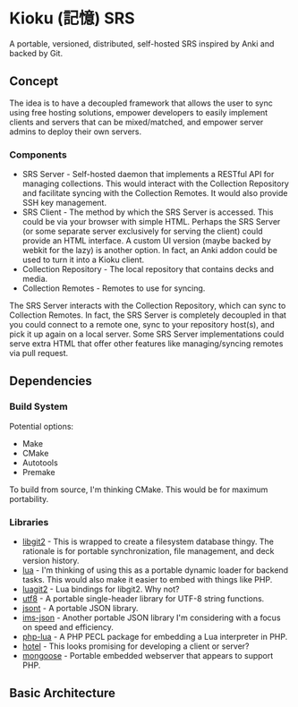# Kioku (記憶) SRS

A portable, versioned, distributed, self-hosted SRS inspired by Anki and backed by Git.

## Concept

The idea is to have a decoupled framework that allows the user to sync using free hosting solutions, empower developers to easily implement clients and servers that can be mixed/matched, and empower server admins to deploy their own servers.

### Components

- SRS Server - Self-hosted daemon that implements a RESTful API for managing collections. This would interact with the Collection Repository and facilitate syncing with the Collection Remotes. It would also provide SSH key management.
- SRS Client - The method by which the SRS Server is accessed. This could be via your browser with simple HTML. Perhaps the SRS Server (or some separate server exclusively for serving the client) could provide an HTML interface. A custom UI version (maybe backed by webkit for the lazy) is another option. In fact, an Anki addon could be used to turn it into a Kioku client.
- Collection Repository - The local repository that contains decks and media.
- Collection Remotes - Remotes to use for syncing.

The SRS Server interacts with the Collection Repository, which can sync to Collection Remotes. In fact, the SRS Server is completely decoupled in that you could connect to a remote one, sync to your repository host(s), and pick it up again on a local server. Some SRS Server implementations could serve extra HTML that offer other features like managing/syncing remotes via pull request.

## Dependencies

### Build System

Potential options:

- Make
- CMake
- Autotools
- Premake

To build from source, I'm thinking CMake. This would be for maximum portability.

### Libraries

- [libgit2](https://libgit2.github.com/) - This is wrapped to create a filesystem database thingy. The rationale is for portable synchronization, file management, and deck version history.
- [lua](https://lua.org) - I'm thinking of using this as a portable dynamic loader for backend tasks. This would also make it easier to embed with things like PHP.
- [luagit2](https://github.com/libgit2/luagit2) - Lua bindings for libgit2. Why not?
- [utf8](https://github.com/sheredom/utf8.h) - A portable single-header library for UTF-8 string functions.
- [jsont](https://github.com/rsms/jsont) - A portable JSON library.
- [ims-json](https://github.com/inmotionsoftware/ims-json) - Another portable JSON library I'm considering with a focus on speed and efficiency.
- [php-lua](https://github.com/laruence/php-lua) - A PHP PECL package for embedding a Lua interpreter in PHP.
- [hotel](https://github.com/typicode/hotel) - This looks promising for developing a client or server?
- [mongoose](https://github.com/cesanta/mongoose) - Portable embedded webserver that appears to support PHP.

## Basic Architecture

